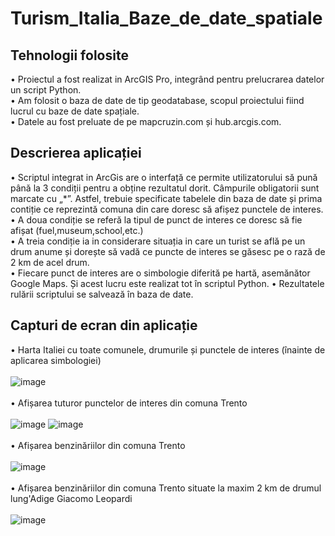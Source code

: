 # Turism_Italia_Baze_de_date_spatiale
## Tehnologii folosite
• Proiectul a fost realizat in ArcGIS Pro, integrând pentru prelucrarea datelor un script Python. <br/>
• Am folosit o baza de date de tip geodatabase, scopul proiectului fiind lucrul cu baze de date spațiale.<br/>
• Datele au fost preluate de pe mapcruzin.com și hub.arcgis.com.
## Descrierea aplicației
• Scriptul integrat in ArcGis are o interfață ce permite utilizatorului să pună până la 3 condiții pentru a obține rezultatul dorit. Câmpurile obligatorii sunt marcate cu „*”. Astfel, trebuie specificate tabelele din baza de date și prima contiție ce reprezintă comuna din care doresc să afișez punctele de interes.<br/>
• A doua condiție se referă la tipul de punct de interes ce doresc să fie afișat (fuel,museum,school,etc.)<br/>
• A treia condiție ia in considerare situația in care un turist se află pe un drum anume și dorește să vadă ce puncte de interes se găsesc pe o rază de 2 km de acel drum.<br/>
• Fiecare punct de interes are o simbologie diferită pe hartă, asemănător Google Maps. Și acest lucru este realizat tot în scriptul Python.
• Rezultatele rulării scriptului se salvează în baza de date.
## Capturi de ecran din aplicație
• Harta Italiei cu toate comunele, drumurile și punctele de interes (înainte de aplicarea simbologiei) <br/><br/>
![image](https://user-images.githubusercontent.com/74931542/220342763-b5ab4c39-cf65-4944-9b64-1725dfa62d35.png)
<br/><br/>
• Afișarea tuturor punctelor de interes din comuna Trento <br/><br/>
![image](https://user-images.githubusercontent.com/74931542/220346571-d6b9d346-28b3-4104-be6e-c35814baa943.png)
![image](https://user-images.githubusercontent.com/74931542/220346647-9c50c4dc-0bb2-428d-97de-0803a8fe5828.png)
<br/><br/>
• Afișarea benzinăriilor din comuna Trento <br/><br/>
![image](https://user-images.githubusercontent.com/74931542/220346194-fdbb27de-cb1a-4499-b02e-ff79adf0b31a.png)
<br/><br/>
• Afișarea benzinăriilor din comuna Trento situate la maxim 2 km de drumul lung'Adige Giacomo Leopardi <br/><br/>
![image](https://user-images.githubusercontent.com/74931542/220347531-d3442a0d-d23e-493f-8075-27232544f097.png)
